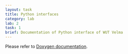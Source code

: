 ```yaml
---
layout: task
title: Python interfaces
category: lab
lab: 2
task: 1
brief: Documentation of Python interface of WUT Velma
---
```


Please refer to [Doxygen documentation]({{site.baseurl}}/public/html/index.html).

